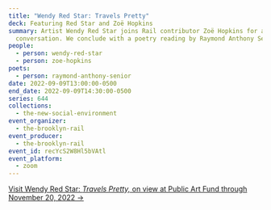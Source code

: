 ```yaml
---
title: "Wendy Red Star: Travels Pretty"
deck: Featuring Red Star and Zoë Hopkins
summary: Artist Wendy Red Star joins Rail contributor Zoë Hopkins for a
  conversation. We conclude with a poetry reading by Raymond Anthony Senior.
people:
  - person: wendy-red-star
  - person: zoe-hopkins
poets:
  - person: raymond-anthony-senior
date: 2022-09-09T13:00:00-0500
end_date: 2022-09-09T14:30:00-0500
series: 644
collections:
  - the-new-social-environment
event_organizer:
  - the-brooklyn-rail
event_producer:
  - the-brooklyn-rail
event_id: recYcS2W8Hl5bVAtl
event_platform:
  - zoom
---
```

[Visit Wendy Red Star: *Travels Pretty,* on view at Public Art Fund through November 20, 2022 →](https://www.publicartfund.org/exhibitions/view/wendyredstar/)